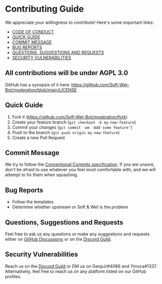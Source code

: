 # Contributing Guide

We appreciate your willingness to contribute! Here's some important links:

- [CODE OF CONDUCT](https://github.com/Soft-Wet-Bot/moderation/blob/main/CODE_OF_CONDUCT.md)
- [QUICK GUIDE](#quick-guide)
- [COMMIT MESSAGE](#commit-message)
- [BUG REPORTS](#bug-reports)
- [QUESTIONS, SUGGESTIONS AND REQUESTS](#questions-suggestions-and-requests)
- [SECURITY VULNERABILITIES](#security-vulnerabilities)

## All contributions will be under AGPL 3.0

GitHub has a synopsis of it here: https://github.com/Soft-Wet-Bot/moderation/blob/main/LICENSE

## Quick Guide

1. Fork it (<https://github.com/Soft-Wet-Bot/moderation/fork>)
2. Create your feature branch (`git checkout -b my-new-feature`)
3. Commit your changes (`git commit -am 'Add some feature'`)
4. Push to the branch (`git push origin my-new-feature`)
5. Create a new Pull Request

## Commit Message

We try to follow the [Conventional Commits specification](https://www.conventionalcommits.org/en/v1.0.0/).
If you are unsure, don't be afraid to use whatever you feel most comfortable with, and we will attempt to fix them when squashing.

## Bug Reports

- Follow the templates
- Determine whether upstream or Soft & Wet is the problem

## Questions, Suggestions and Requests

Feel free to ask us any questions or make any suggestions and requests either on [GitHub Discussions](https://github.com/Soft-Wet-Bot/moderation/discussions) or on the [Discord Guild](https://discord.gg/SWEsj6q).

## Security Vulnerabilities

Reach us on the [Discord Guild](https://discord.gg/SWEsj6q) or DM us on GeopJr#4066 and Yimura#1337.
Alternatively, feel free to reach us on any platform listed on our GitHub profiles.
